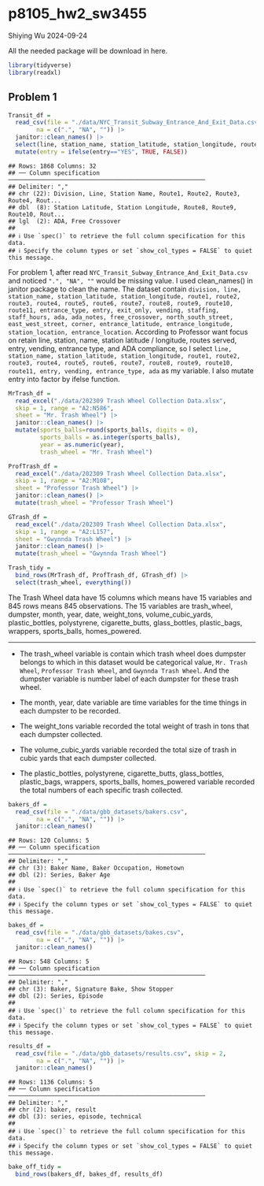 p8105_hw2_sw3455
================
Shiying Wu
2024-09-24

All the needed package will be download in here.

``` r
library(tidyverse)
library(readxl)
```

## Problem 1

``` r
Transit_df = 
  read_csv(file = "./data/NYC_Transit_Subway_Entrance_And_Exit_Data.csv",
        na = c(".", "NA", "")) |>
  janitor::clean_names() |>
  select(line, station_name, station_latitude, station_longitude, route1, route2, route3, route4, route5, route6, route7, route8, route9, route10, route11, entry, vending, entrance_type, ada) |>
  mutate(entry = ifelse(entry=="YES", TRUE, FALSE))
```

    ## Rows: 1868 Columns: 32
    ## ── Column specification ────────────────────────────────────────────────────────
    ## Delimiter: ","
    ## chr (22): Division, Line, Station Name, Route1, Route2, Route3, Route4, Rout...
    ## dbl  (8): Station Latitude, Station Longitude, Route8, Route9, Route10, Rout...
    ## lgl  (2): ADA, Free Crossover
    ## 
    ## ℹ Use `spec()` to retrieve the full column specification for this data.
    ## ℹ Specify the column types or set `show_col_types = FALSE` to quiet this message.

For problem 1, after read
`NYC_Transit_Subway_Entrance_And_Exit_Data.csv` and noticed
`".", "NA", ""` would be missing value. I used clean_names() in janitor
package to clean the name. The dataset contain
`division, line, station_name, station_latitude, station_longitude, route1, route2, route3, route4, route5, route6, route7, route8, route9, route10, route11, entrance_type, entry, exit_only, vending, staffing, staff_hours, ada, ada_notes, free_crossover, north_south_street, east_west_street, corner, entrance_latitude, entrance_longitude, station_location, entrance_location`.
According to Professor want focus on retain line, station, name, station
latitude / longitude, routes served, entry, vending, entrance type, and
ADA compliance, so I select
`line, station_name, station_latitude, station_longitude, route1, route2, route3, route4, route5, route6, route7, route8, route9, route10, route11, entry, vending, entrance_type, ada`
as my variable. I also mutate entry into factor by ifelse function.

``` r
MrTrash_df = 
  read_excel("./data/202309 Trash Wheel Collection Data.xlsx",
  skip = 1, range = "A2:N586",
  sheet = "Mr. Trash Wheel") |>
  janitor::clean_names() |>
  mutate(sports_balls=round(sports_balls, digits = 0),
         sports_balls = as.integer(sports_balls),
         year = as.numeric(year),
         trash_wheel = "Mr. Trash Wheel") 

ProfTrash_df = 
  read_excel("./data/202309 Trash Wheel Collection Data.xlsx",
  skip = 1, range = "A2:M108",
  sheet = "Professor Trash Wheel") |>
  janitor::clean_names() |>
  mutate(trash_wheel = "Professor Trash Wheel") 

GTrash_df = 
  read_excel("./data/202309 Trash Wheel Collection Data.xlsx",
  skip = 1, range = "A2:L157",
  sheet = "Gwynnda Trash Wheel") |>
  janitor::clean_names() |>
  mutate(trash_wheel = "Gwynnda Trash Wheel") 

Trash_tidy = 
  bind_rows(MrTrash_df, ProfTrash_df, GTrash_df) |>
  select(trash_wheel, everything())
```

The Trash Wheel data have 15 columns which means have 15 variables and
845 rows means 845 observations. The 15 variables are trash_wheel,
dumpster, month, year, date, weight_tons, volume_cubic_yards,
plastic_bottles, polystyrene, cigarette_butts, glass_bottles,
plastic_bags, wrappers, sports_balls, homes_powered.

------------------------------------------------------------------------

- The trash_wheel variable is contain which trash wheel does dumpster
  belongs to which in this dataset would be categorical value,
  `Mr. Trash Wheel`, `Professor Trash Wheel`, and `Gwynnda Trash Wheel`.
  And the dumpster variable is number label of each dumpster for these
  trash wheel.

- The month, year, date variable are time variables for the time things
  in each dumpster to be recorded.

- The weight_tons variable recorded the total weight of trash in tons
  that each dumpster collected.

- The volume_cubic_yards variable recorded the total size of trash in
  cubic yards that each dumpster collected.

- The plastic_bottles, polystyrene, cigarette_butts, glass_bottles,
  plastic_bags, wrappers, sports_balls, homes_powered variable recorded
  the total numbers of each specific trash collected.

``` r
bakers_df = 
  read_csv(file = "./data/gbb_datasets/bakers.csv",
        na = c(".", "NA", "")) |>
  janitor::clean_names()
```

    ## Rows: 120 Columns: 5
    ## ── Column specification ────────────────────────────────────────────────────────
    ## Delimiter: ","
    ## chr (3): Baker Name, Baker Occupation, Hometown
    ## dbl (2): Series, Baker Age
    ## 
    ## ℹ Use `spec()` to retrieve the full column specification for this data.
    ## ℹ Specify the column types or set `show_col_types = FALSE` to quiet this message.

``` r
bakes_df = 
  read_csv(file = "./data/gbb_datasets/bakes.csv",
        na = c(".", "NA", "")) |>
  janitor::clean_names()
```

    ## Rows: 548 Columns: 5
    ## ── Column specification ────────────────────────────────────────────────────────
    ## Delimiter: ","
    ## chr (3): Baker, Signature Bake, Show Stopper
    ## dbl (2): Series, Episode
    ## 
    ## ℹ Use `spec()` to retrieve the full column specification for this data.
    ## ℹ Specify the column types or set `show_col_types = FALSE` to quiet this message.

``` r
results_df = 
  read_csv(file = "./data/gbb_datasets/results.csv", skip = 2,
        na = c(".", "NA", "")) |>
  janitor::clean_names()
```

    ## Rows: 1136 Columns: 5
    ## ── Column specification ────────────────────────────────────────────────────────
    ## Delimiter: ","
    ## chr (2): baker, result
    ## dbl (3): series, episode, technical
    ## 
    ## ℹ Use `spec()` to retrieve the full column specification for this data.
    ## ℹ Specify the column types or set `show_col_types = FALSE` to quiet this message.

``` r
bake_off_tidy = 
  bind_rows(bakers_df, bakes_df, results_df)
```

